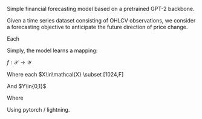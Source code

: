 Simple financial forecasting model based on a pretrained GPT-2 backbone.

Given a time series dataset consisting of OHLCV observations, we consider a forecasting objective to anticipate the future direction of price change.

Each

Simply, the model learns a mapping:


$f: \mathcal{X} \rightarrow \mathcal{Y}$ 

Where each $X\in\mathcal{X} \subset [1024,F]

And $Y\in\{0,1}$


Where 

Using pytorch / lightning.


